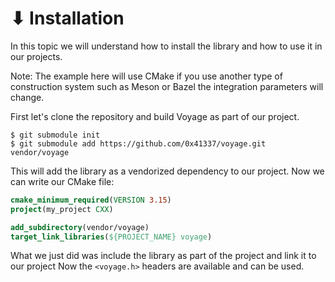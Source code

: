 # ⬇ Installation

In this topic we will understand how to install the library and how to use it in our projects.

Note: The example here will use CMake if you use another type of construction system such as Meson or Bazel the integration parameters will change.

First let's clone the repository and build Voyage as part of our project.

```
$ git submodule init
$ git submodule add https://github.com/0x41337/voyage.git vendor/voyage
```

This will add the library as a vendorized dependency to our project. Now we can write our CMake file:

```cmake
cmake_minimum_required(VERSION 3.15)
project(my_project CXX)

add_subdirectory(vendor/voyage)
target_link_libraries(${PROJECT_NAME} voyage)
```

What we just did was include the library as part of the project and link it to our project Now the `<voyage.h>` headers are available and can be used.
